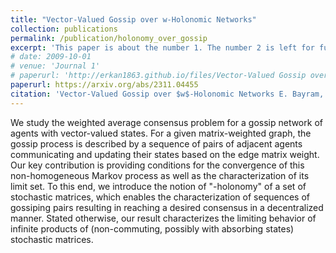 ```yaml
---
title: "Vector-Valued Gossip over w-Holonomic Networks"
collection: publications
permalink: /publication/holonomy_over_gossip
excerpt: 'This paper is about the number 1. The number 2 is left for future work.'
# date: 2009-10-01
# venue: 'Journal 1'
# paperurl: 'http://erkan1863.github.io/files/Vector-Valued Gossip over w-Holonomic Networkser1.pdf'
paperurl: https://arxiv.org/abs/2311.04455
citation: 'Vector-Valued Gossip over $w$-Holonomic Networks E. Bayram, M.-A. Belabbas, T. Başar - arXiv preprint arXiv:2311.04455, 2023'
---
```


We study the weighted average consensus problem for a gossip network of agents with vector-valued states. For a given matrix-weighted graph, the gossip process is described by a sequence of pairs of adjacent agents communicating and updating their states based on the edge matrix weight. Our key contribution is providing conditions for the convergence of this non-homogeneous Markov process as well as the characterization of its limit set. To this end, we introduce the notion of "-holonomy" of a set of stochastic matrices, which enables the characterization of sequences of gossiping pairs resulting in reaching a desired consensus in a decentralized manner. Stated otherwise, our result characterizes the limiting behavior of infinite products of (non-commuting, possibly with absorbing states) stochastic matrices.
